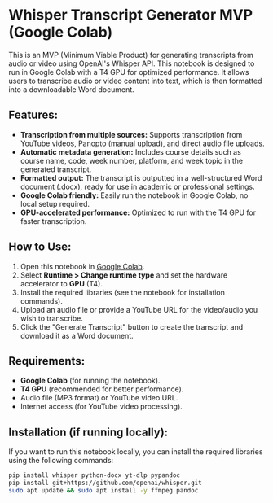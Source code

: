 # Whisper Transcript Generator MVP (Google Colab)

This is an MVP (Minimum Viable Product) for generating transcripts from audio or video using OpenAI's Whisper API. This notebook is designed to run in Google Colab with a T4 GPU for optimized performance. It allows users to transcribe audio or video content into text, which is then formatted into a downloadable Word document.

## Features:
- **Transcription from multiple sources:** Supports transcription from YouTube videos, Panopto (manual upload), and direct audio file uploads.
- **Automatic metadata generation:** Includes course details such as course name, code, week number, platform, and week topic in the generated transcript.
- **Formatted output:** The transcript is outputted in a well-structured Word document (.docx), ready for use in academic or professional settings.
- **Google Colab friendly:** Easily run the notebook in Google Colab, no local setup required.
- **GPU-accelerated performance:** Optimized to run with the T4 GPU for faster transcription.

## How to Use:
1. Open this notebook in [Google Colab](https://colab.research.google.com/github/<your-github-username>/<your-repo-name>/blob/main/whisper_transcript_generator.ipynb).
2. Select **Runtime > Change runtime type** and set the hardware accelerator to **GPU** (T4).
3. Install the required libraries (see the notebook for installation commands).
4. Upload an audio file or provide a YouTube URL for the video/audio you wish to transcribe.
5. Click the "Generate Transcript" button to create the transcript and download it as a Word document.

## Requirements:
- **Google Colab** (for running the notebook).
- **T4 GPU** (recommended for better performance).
- Audio file (MP3 format) or YouTube video URL.
- Internet access (for YouTube video processing).

## Installation (if running locally):
If you want to run this notebook locally, you can install the required libraries using the following commands:

```bash
pip install whisper python-docx yt-dlp pypandoc
pip install git+https://github.com/openai/whisper.git
sudo apt update && sudo apt install -y ffmpeg pandoc
